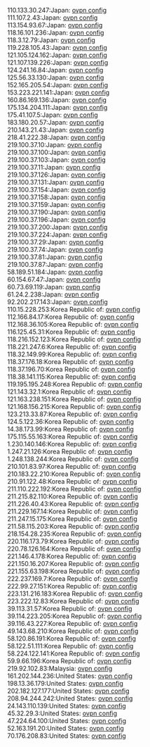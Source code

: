 110.133.30.247:Japan: [ovpn config](vpn/110_133_30_247.ovpn)  
111.107.2.43:Japan: [ovpn config](vpn/111_107_2_43.ovpn)  
113.154.93.67:Japan: [ovpn config](vpn/113_154_93_67.ovpn)  
118.16.101.236:Japan: [ovpn config](vpn/118_16_101_236.ovpn)  
118.3.12.79:Japan: [ovpn config](vpn/118_3_12_79.ovpn)  
119.228.105.43:Japan: [ovpn config](vpn/119_228_105_43.ovpn)  
121.105.124.162:Japan: [ovpn config](vpn/121_105_124_162.ovpn)  
121.107.139.226:Japan: [ovpn config](vpn/121_107_139_226.ovpn)  
124.241.16.84:Japan: [ovpn config](vpn/124_241_16_84.ovpn)  
125.56.33.130:Japan: [ovpn config](vpn/125_56_33_130.ovpn)  
152.165.205.54:Japan: [ovpn config](vpn/152_165_205_54.ovpn)  
153.223.221.141:Japan: [ovpn config](vpn/153_223_221_141.ovpn)  
160.86.169.136:Japan: [ovpn config](vpn/160_86_169_136.ovpn)  
175.134.204.111:Japan: [ovpn config](vpn/175_134_204_111.ovpn)  
175.41.107.5:Japan: [ovpn config](vpn/175_41_107_5.ovpn)  
183.180.20.57:Japan: [ovpn config](vpn/183_180_20_57.ovpn)  
210.143.21.43:Japan: [ovpn config](vpn/210_143_21_43.ovpn)  
218.41.222.38:Japan: [ovpn config](vpn/218_41_222_38.ovpn)  
219.100.37.10:Japan: [ovpn config](vpn/219_100_37_10.ovpn)  
219.100.37.100:Japan: [ovpn config](vpn/219_100_37_100.ovpn)  
219.100.37.103:Japan: [ovpn config](vpn/219_100_37_103.ovpn)  
219.100.37.11:Japan: [ovpn config](vpn/219_100_37_11.ovpn)  
219.100.37.126:Japan: [ovpn config](vpn/219_100_37_126.ovpn)  
219.100.37.131:Japan: [ovpn config](vpn/219_100_37_131.ovpn)  
219.100.37.154:Japan: [ovpn config](vpn/219_100_37_154.ovpn)  
219.100.37.158:Japan: [ovpn config](vpn/219_100_37_158.ovpn)  
219.100.37.159:Japan: [ovpn config](vpn/219_100_37_159.ovpn)  
219.100.37.190:Japan: [ovpn config](vpn/219_100_37_190.ovpn)  
219.100.37.196:Japan: [ovpn config](vpn/219_100_37_196.ovpn)  
219.100.37.200:Japan: [ovpn config](vpn/219_100_37_200.ovpn)  
219.100.37.224:Japan: [ovpn config](vpn/219_100_37_224.ovpn)  
219.100.37.29:Japan: [ovpn config](vpn/219_100_37_29.ovpn)  
219.100.37.74:Japan: [ovpn config](vpn/219_100_37_74.ovpn)  
219.100.37.81:Japan: [ovpn config](vpn/219_100_37_81.ovpn)  
219.100.37.87:Japan: [ovpn config](vpn/219_100_37_87.ovpn)  
58.189.51.184:Japan: [ovpn config](vpn/58_189_51_184.ovpn)  
60.154.67.47:Japan: [ovpn config](vpn/60_154_67_47.ovpn)  
60.73.69.119:Japan: [ovpn config](vpn/60_73_69_119.ovpn)  
61.24.2.238:Japan: [ovpn config](vpn/61_24_2_238.ovpn)  
92.202.217.143:Japan: [ovpn config](vpn/92_202_217_143.ovpn)  
110.15.228.253:Korea Republic of: [ovpn config](vpn/110_15_228_253.ovpn)  
112.166.84.17:Korea Republic of: [ovpn config](vpn/112_166_84_17.ovpn)  
112.168.36.105:Korea Republic of: [ovpn config](vpn/112_168_36_105.ovpn)  
116.125.45.31:Korea Republic of: [ovpn config](vpn/116_125_45_31.ovpn)  
118.216.152.123:Korea Republic of: [ovpn config](vpn/118_216_152_123.ovpn)  
118.221.247.6:Korea Republic of: [ovpn config](vpn/118_221_247_6.ovpn)  
118.32.149.99:Korea Republic of: [ovpn config](vpn/118_32_149_99.ovpn)  
118.37.176.18:Korea Republic of: [ovpn config](vpn/118_37_176_18.ovpn)  
118.37.196.70:Korea Republic of: [ovpn config](vpn/118_37_196_70.ovpn)  
118.38.141.115:Korea Republic of: [ovpn config](vpn/118_38_141_115.ovpn)  
119.195.195.248:Korea Republic of: [ovpn config](vpn/119_195_195_248.ovpn)  
121.143.32.1:Korea Republic of: [ovpn config](vpn/121_143_32_1.ovpn)  
121.163.238.151:Korea Republic of: [ovpn config](vpn/121_163_238_151.ovpn)  
121.168.156.215:Korea Republic of: [ovpn config](vpn/121_168_156_215.ovpn)  
123.213.33.87:Korea Republic of: [ovpn config](vpn/123_213_33_87.ovpn)  
124.5.122.36:Korea Republic of: [ovpn config](vpn/124_5_122_36.ovpn)  
14.38.173.99:Korea Republic of: [ovpn config](vpn/14_38_173_99.ovpn)  
175.115.55.163:Korea Republic of: [ovpn config](vpn/175_115_55_163.ovpn)  
1.230.140.146:Korea Republic of: [ovpn config](vpn/1_230_140_146.ovpn)  
1.247.21.126:Korea Republic of: [ovpn config](vpn/1_247_21_126.ovpn)  
1.248.138.244:Korea Republic of: [ovpn config](vpn/1_248_138_244.ovpn)  
210.101.83.97:Korea Republic of: [ovpn config](vpn/210_101_83_97.ovpn)  
210.183.22.210:Korea Republic of: [ovpn config](vpn/210_183_22_210.ovpn)  
210.91.122.48:Korea Republic of: [ovpn config](vpn/210_91_122_48.ovpn)  
211.110.222.192:Korea Republic of: [ovpn config](vpn/211_110_222_192.ovpn)  
211.215.82.110:Korea Republic of: [ovpn config](vpn/211_215_82_110.ovpn)  
211.226.40.43:Korea Republic of: [ovpn config](vpn/211_226_40_43.ovpn)  
211.229.167.14:Korea Republic of: [ovpn config](vpn/211_229_167_14.ovpn)  
211.247.15.175:Korea Republic of: [ovpn config](vpn/211_247_15_175.ovpn)  
211.58.115.203:Korea Republic of: [ovpn config](vpn/211_58_115_203.ovpn)  
218.154.28.235:Korea Republic of: [ovpn config](vpn/218_154_28_235.ovpn)  
220.116.173.79:Korea Republic of: [ovpn config](vpn/220_116_173_79.ovpn)  
220.78.126.164:Korea Republic of: [ovpn config](vpn/220_78_126_164.ovpn)  
221.146.4.178:Korea Republic of: [ovpn config](vpn/221_146_4_178.ovpn)  
221.150.16.207:Korea Republic of: [ovpn config](vpn/221_150_16_207.ovpn)  
221.155.63.198:Korea Republic of: [ovpn config](vpn/221_155_63_198.ovpn)  
222.237.169.7:Korea Republic of: [ovpn config](vpn/222_237_169_7.ovpn)  
222.99.27.151:Korea Republic of: [ovpn config](vpn/222_99_27_151.ovpn)  
223.131.216.183:Korea Republic of: [ovpn config](vpn/223_131_216_183.ovpn)  
223.222.12.83:Korea Republic of: [ovpn config](vpn/223_222_12_83.ovpn)  
39.113.31.57:Korea Republic of: [ovpn config](vpn/39_113_31_57.ovpn)  
39.114.223.205:Korea Republic of: [ovpn config](vpn/39_114_223_205.ovpn)  
39.116.43.227:Korea Republic of: [ovpn config](vpn/39_116_43_227.ovpn)  
49.143.68.210:Korea Republic of: [ovpn config](vpn/49_143_68_210.ovpn)  
58.120.86.191:Korea Republic of: [ovpn config](vpn/58_120_86_191.ovpn)  
58.122.51.111:Korea Republic of: [ovpn config](vpn/58_122_51_111.ovpn)  
58.224.122.141:Korea Republic of: [ovpn config](vpn/58_224_122_141.ovpn)  
59.9.66.196:Korea Republic of: [ovpn config](vpn/59_9_66_196.ovpn)  
219.92.102.83:Malaysia: [ovpn config](vpn/219_92_102_83.ovpn)  
161.202.144.236:United States: [ovpn config](vpn/161_202_144_236.ovpn)  
198.13.36.179:United States: [ovpn config](vpn/198_13_36_179.ovpn)  
202.182.127.177:United States: [ovpn config](vpn/202_182_127_177.ovpn)  
208.94.244.242:United States: [ovpn config](vpn/208_94_244_242.ovpn)  
24.143.110.139:United States: [ovpn config](vpn/24_143_110_139.ovpn)  
45.32.29.3:United States: [ovpn config](vpn/45_32_29_3.ovpn)  
47.224.64.100:United States: [ovpn config](vpn/47_224_64_100.ovpn)  
52.163.191.20:United States: [ovpn config](vpn/52_163_191_20.ovpn)  
70.176.208.83:United States: [ovpn config](vpn/70_176_208_83.ovpn)  
